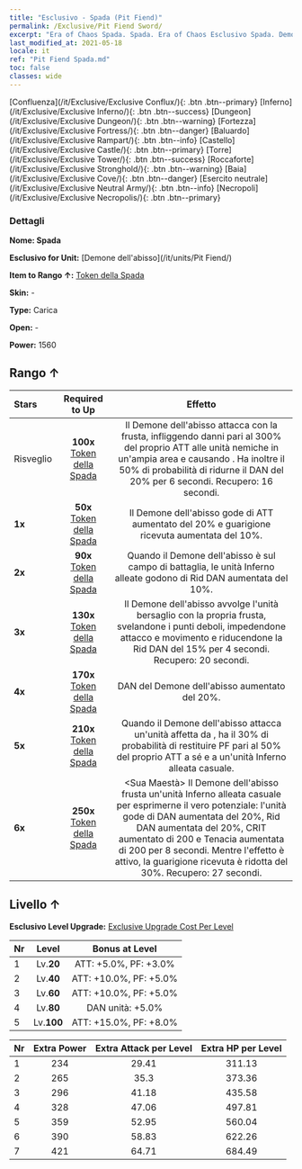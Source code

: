 ```yaml
---
title: "Esclusivo - Spada (Pit Fiend)"
permalink: /Exclusive/Pit Fiend Sword/
excerpt: "Era of Chaos Spada. Spada. Era of Chaos Esclusivo Spada. Demone dell'abisso Esclusivo."
last_modified_at: 2021-05-18
locale: it
ref: "Pit Fiend Spada.md"
toc: false
classes: wide
---
```

 [Confluenza](/it/Exclusive/Exclusive Conflux/){: .btn .btn--primary} [Inferno](/it/Exclusive/Exclusive Inferno/){: .btn .btn--success} [Dungeon](/it/Exclusive/Exclusive Dungeon/){: .btn .btn--warning} [Fortezza](/it/Exclusive/Exclusive Fortress/){: .btn .btn--danger} [Baluardo](/it/Exclusive/Exclusive Rampart/){: .btn .btn--info} [Castello](/it/Exclusive/Exclusive Castle/){: .btn .btn--primary} [Torre](/it/Exclusive/Exclusive Tower/){: .btn .btn--success} [Roccaforte](/it/Exclusive/Exclusive Stronghold/){: .btn .btn--warning} [Baia](/it/Exclusive/Exclusive Cove/){: .btn .btn--danger} [Esercito neutrale](/it/Exclusive/Exclusive Neutral Army/){: .btn .btn--info} [Necropoli](/it/Exclusive/Exclusive Necropolis/){: .btn .btn--primary} 

### Dettagli
 **Nome: Spada** 

 **Esclusivo for Unit:** [Demone dell'abisso](/it/units/Pit Fiend/) 

 **Item to Rango ↑:** [Token della Spada](/ItemsIT/con_912/)

 **Skin:** -

 **Type:** Carica

 **Open:** -

 **Power:** 1560

## Rango ↑

  |     Stars    |  Required to Up | Effetto |
  |:-------------|:---------------:|:---------------:|
  |  Risveglio  | **100x** [Token della Spada](/ItemsIT/con_912/) | <Sferzata> Il Demone dell'abisso attacca con la frusta, infliggendo danni pari al 300% del proprio ATT alle unità nemiche in un'ampia area e causando <Sanguinamento>. Ha inoltre il 50% di probabilità di ridurne il DAN del 20% per 6 secondi. Recupero: 16 secondi. |
  | **1x** <i class="fas fa-star"/> | **50x** [Token della Spada](/ItemsIT/con_912/) | Il Demone dell'abisso gode di ATT aumentato del 20% e guarigione ricevuta aumentata del 10%. |
  | **2x** <i class="fas fa-star"/> | **90x** [Token della Spada](/ItemsIT/con_912/) | Quando il Demone dell'abisso è sul campo di battaglia, le unità Inferno alleate godono di Rid DAN aumentata del 10%. |
  | **3x** <i class="fas fa-star"/> | **130x** [Token della Spada](/ItemsIT/con_912/) | <Vincolo infernale> Il Demone dell'abisso avvolge l'unità bersaglio con la propria frusta, svelandone i punti deboli, impedendone attacco e movimento e riducendone la Rid DAN del 15% per 4 secondi. Recupero: 20 secondi. |
  | **4x** <i class="fas fa-star"/> | **170x** [Token della Spada](/ItemsIT/con_912/) | DAN del Demone dell'abisso aumentato del 20%. |
  | **5x** <i class="fas fa-star"/> | **210x** [Token della Spada](/ItemsIT/con_912/) | Quando il Demone dell'abisso attacca un'unità affetta da <Sanguinamento>, ha il 30% di probabilità di restituire PF pari al 50% del proprio ATT a sé e a un'unità Inferno alleata casuale. |
  | **6x** <i class="fas fa-star"/> | **250x** [Token della Spada](/ItemsIT/con_912/) | <Sua Maestà> Il Demone dell'abisso frusta un'unità Inferno alleata casuale per esprimerne il vero potenziale: l'unità gode di DAN aumentata del 20%, Rid DAN aumentata del 20%, CRIT aumentato di 200 e Tenacia aumentata di 200 per 8 secondi. Mentre l'effetto è attivo, la guarigione ricevuta è ridotta del 30%. Recupero: 27 secondi. |


## Livello ↑
 **Esclusivo Level Upgrade:** [Exclusive Upgrade Cost Per Level](/Exclusive/ExclusiveUpgradeCostPerLevel/)

  |  Nr  |   Level  | Bonus at Level |
  |:-----|:--------:|:--------------:|
  | 1 | Lv.**20** | ATT: +5.0%, PF: +3.0% |
  | 2 | Lv.**40** | ATT: +10.0%, PF: +5.0% |
  | 3 | Lv.**60** | ATT: +10.0%, PF: +5.0% |
  | 4 | Lv.**80** | DAN unità: +5.0% |
  | 5 | Lv.**100** | ATT: +15.0%, PF: +8.0% |


  |  Nr  |  Extra Power | Extra Attack per Level | Extra HP per Level |
  |:-----|:--------:|:--------:|:--------:|
  | 1 | 234 | 29.41 | 311.13 |
  | 2 | 265 | 35.3 | 373.36 |
  | 3 | 296 | 41.18 | 435.58 |
  | 4 | 328 | 47.06 | 497.81 |
  | 5 | 359 | 52.95 | 560.04 |
  | 6 | 390 | 58.83 | 622.26 |
  | 7 | 421 | 64.71 | 684.49 |


